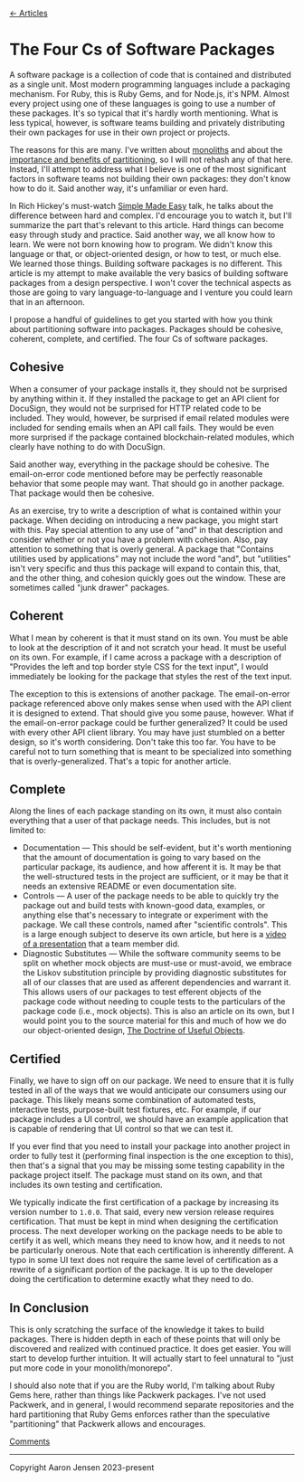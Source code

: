 [← Articles](README.md#articles)

# The Four Cs of Software Packages

A software package is a collection of code that is contained and distributed as a single unit. Most modern programming languages include a packaging mechanism. For Ruby, this is Ruby Gems, and for Node.js, it's NPM. Almost every project using one of these languages is going to use a number of these packages. It's so typical that it's hardly worth mentioning. What is less typical, however, is software teams building and privately distributing their own packages for use in their own project or projects.

The reasons for this are many. I've written about [monoliths](./monoliths.md) and about the [importance and benefits of partitioning](./partitions-and-compositions.md), so I will not rehash any of that here. Instead, I'll attempt to address what I believe is one of the most significant factors in software teams not building their own packages: they don't know how to do it. Said another way, it's unfamiliar or even hard.

In Rich Hickey's must-watch [Simple Made Easy](https://www.youtube.com/watch?v=SxdOUGdseq4) talk, he talks about the difference between hard and complex. I'd encourage you to watch it, but I'll summarize the part that's relevant to this article. Hard things can become easy through study and practice. Said another way, we all know how to learn. We were not born knowing how to program. We didn't know this language or that, or object-oriented design, or how to test, or much else. We learned those things. Building software packages is no different. This article is my attempt to make available the very basics of building software packages from a design perspective. I won't cover the technical aspects as those are going to vary language-to-language and I venture you could learn that in an afternoon.

I propose a handful of guidelines to get you started with how you think about partitioning software into packages. Packages should be cohesive, coherent, complete, and certified. The four Cs of software packages.

## Cohesive

When a consumer of your package installs it, they should not be surprised by anything within it. If they installed the package to get an API client for DocuSign, they would not be surprised for HTTP related code to be included. They would, however, be surprised if email related modules were included for sending emails when an API call fails. They would be even more surprised if the package contained blockchain-related modules, which clearly have nothing to do with DocuSign.

Said another way, everything in the package should be cohesive. The email-on-error code mentioned before may be perfectly reasonable behavior that some people may want. That should go in another package. That package would then be cohesive.

As an exercise, try to write a description of what is contained within your package. When deciding on introducing a new package, you might start with this. Pay special attention to any use of "and" in that description and consider whether or not you have a problem with cohesion. Also, pay attention to something that is overly general. A package that "Contains utilities used by applications" may not include the word "and", but "utilities" isn't very specific and thus this package will expand to contain this, that, and the other thing, and cohesion quickly goes out the window. These are sometimes called "junk drawer" packages.

## Coherent

What I mean by coherent is that it must stand on its own. You must be able to look at the description of it and not scratch your head. It must be useful on its own. For example, if I came across a package with a description of "Provides the left and top border style CSS for the text input", I would immediately be looking for the package that styles the rest of the text input.

The exception to this is extensions of another package. The email-on-error package referenced above only makes sense when used with the API client it is designed to extend. That should give you some pause, however. What if the email-on-error package could be further generalized? It could be used with every other API client library. You may have just stumbled on a better design, so it's worth considering. Don't take this too far. You have to be careful not to turn something that is meant to be specialized into something that is overly-generalized. That's a topic for another article.

## Complete

Along the lines of each package standing on its own, it must also contain everything that a user of that package needs. This includes, but is not limited to:

- Documentation &mdash; This should be self-evident, but it's worth mentioning that the amount of documentation is going to vary based on the particular package, its audience, and how afferent it is. It may be that the well-structured tests in the project are sufficient, or it may be that it needs an extensive README or even documentation site.
- Controls &mdash; A user of the package needs to be able to quickly try the package out and build tests with known-good data, examples, or anything else that's necessary to integrate or experiment with the package. We call these controls, named after "scientific controls". This is a large enough subject to deserve its own article, but here is a [video of a presentation](https://www.youtube.com/watch?v=jsMxMV2QW78) that a team member did.
- Diagnostic Substitutes &mdash; While the software community seems to be split on whether mock objects are must-use or must-avoid, we embrace the Liskov substitution principle by providing diagnostic substitutes for all of our classes that are used as afferent dependencies and warrant it. This allows users of our packages to test efferent objects of the package code without needing to couple tests to the particulars of the package code (i.e., mock objects). This is also an article on its own, but I would point you to the source material for this and much of how we do our object-oriented design, [The Doctrine of Useful Objects](http://docs.eventide-project.org/user-guide/useful-objects.html).

## Certified

Finally, we have to sign off on our package. We need to ensure that it is fully tested in all of the ways that we would anticipate our consumers using our package. This likely means some combination of automated tests, interactive tests, purpose-built test fixtures, etc. For example, if our package includes a UI control, we should have an example application that is capable of rendering that UI control so that we can test it.

If you ever find that you need to install your package into another project in order to fully test it (performing final inspection is the one exception to this), then that's a signal that you may be missing some testing capability in the package project itself. The package must stand on its own, and that includes its own testing and certification.

We typically indicate the first certification of a package by increasing its version number to `1.0.0`. That said, every new version release requires certification. That must be kept in mind when designing the certification process. The next developer working on the package needs to be able to certify it as well, which means they need to know how, and it needs to not be particularly onerous. Note that each certification is inherently different. A typo in some UI text does not require the same level of certification as a rewrite of a significant portion of the package. It is up to the developer doing the certification to determine exactly what they need to do.

## In Conclusion

This is only scratching the surface of the knowledge it takes to build packages. There is hidden depth in each of these points that will only be discovered and realized with continued practice. It does get easier. You will start to develop further intuition. It will actually start to feel unnatural to "just put more code in your monolith/monorepo".

I should also note that if you are the Ruby world, I'm talking about Ruby Gems here, rather than things like Packwerk packages. I've not used Packwerk, and in general, I would recommend separate repositories and the hard partitioning that Ruby Gems enforces rather than the speculative "partitioning" that Packwerk allows and encourages.

[Comments](https://github.com/aaronjensen/software-development/discussions/9)

---

Copyright Aaron Jensen 2023-present
